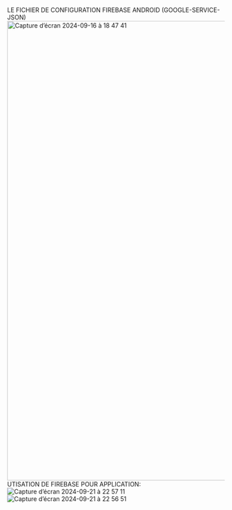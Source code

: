 LE FICHIER DE CONFIGURATION FIREBASE ANDROID (GOOGLE-SERVICE-JSON)
<img width="1064" alt="Capture d’écran 2024-09-16 à 18 47 41" src="https://github.com/user-attachments/assets/4b865462-c155-4021-b49c-0c81fcd5c04b">
UTISATION DE FIREBASE POUR APPLICATION:
![Capture d’écran 2024-09-21 à 22 57 11](https://github.com/user-attachments/assets/ee3beb13-2509-41fc-ae6e-513469e09171)
![Capture d’écran 2024-09-21 à 22 56 51](https://github.com/user-attachments/assets/3e757c25-44a5-49da-81ce-307fa54fb4c5)
